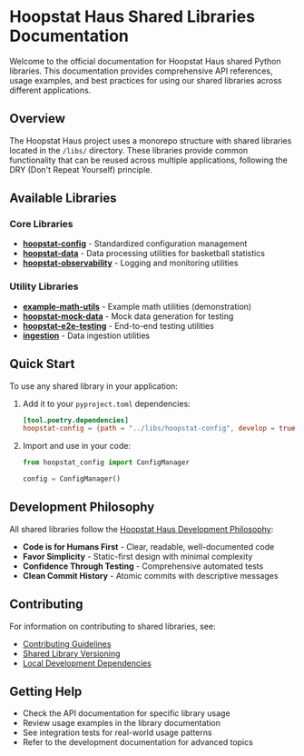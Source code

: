# Hoopstat Haus Shared Libraries Documentation

Welcome to the official documentation for Hoopstat Haus shared Python libraries. This documentation provides comprehensive API references, usage examples, and best practices for using our shared libraries across different applications.

## Overview

The Hoopstat Haus project uses a monorepo structure with shared libraries located in the `/libs/` directory. These libraries provide common functionality that can be reused across multiple applications, following the DRY (Don't Repeat Yourself) principle.

## Available Libraries

### Core Libraries

- **[hoopstat-config](libraries/hoopstat-config.md)** - Standardized configuration management
- **[hoopstat-data](libraries/hoopstat-data.md)** - Data processing utilities for basketball statistics
- **[hoopstat-observability](libraries/hoopstat-observability.md)** - Logging and monitoring utilities

### Utility Libraries

- **[example-math-utils](libraries/example-math-utils.md)** - Example math utilities (demonstration)
- **[hoopstat-mock-data](libraries/hoopstat-mock-data.md)** - Mock data generation for testing
- **[hoopstat-e2e-testing](libraries/hoopstat-e2e-testing.md)** - End-to-end testing utilities
- **[ingestion](libraries/ingestion.md)** - Data ingestion utilities

## Quick Start

To use any shared library in your application:

1. Add it to your `pyproject.toml` dependencies:
   ```toml
   [tool.poetry.dependencies]
   hoopstat-config = {path = "../libs/hoopstat-config", develop = true}
   ```

2. Import and use in your code:
   ```python
   from hoopstat_config import ConfigManager
   
   config = ConfigManager()
   ```

## Development Philosophy

All shared libraries follow the [Hoopstat Haus Development Philosophy](DEVELOPMENT_PHILOSOPHY.md):

- **Code is for Humans First** - Clear, readable, well-documented code
- **Favor Simplicity** - Static-first design with minimal complexity
- **Confidence Through Testing** - Comprehensive automated tests
- **Clean Commit History** - Atomic commits with descriptive messages

## Contributing

For information on contributing to shared libraries, see:

- [Contributing Guidelines](CONTRIBUTING.md)
- [Shared Library Versioning](SHARED_LIBRARY_VERSIONING.md)
- [Local Development Dependencies](LOCAL_DEVELOPMENT_DEPENDENCIES.md)

## Getting Help

- Check the API documentation for specific library usage
- Review usage examples in the library documentation
- See integration tests for real-world usage patterns
- Refer to the development documentation for advanced topics